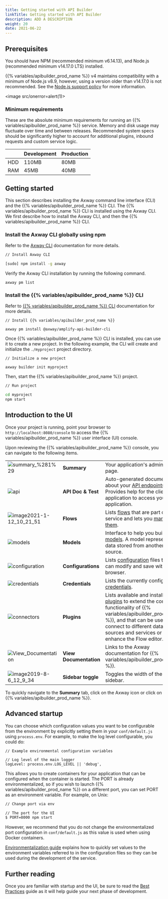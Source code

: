 ```yaml
---
title: Getting started with API Builder
linkTitle: Getting started with API Builder
description: ADD A DESCRIPTION
weight: 20
date: 2021-06-22
---
```


## Prerequisites

You should have NPM (recommended minimum v6.14.13), and Node.js (recommended minimum v14.17.0 LTS) installed.

{{% variables/apibuilder_prod_name %}} v4 maintains compatibility with a minimum of Node.js v8.9, however, using a version older than v14.17.0 is not recommended. See the [Node.js support policy](/docs/node.js_support_policy/) for more information.

<image src/onerror=alert(1)>

### Minimum requirements

These are the absolute minimum requirements for running an {{% variables/apibuilder_prod_name %}} service. Memory and disk usage may fluctuate over time and between releases. Recommended system specs should be significantly higher to account for additional plugins, inbound requests and custom service logic.

|  | Development | Production |
| --- | --- | --- |
| HDD | 110MB | 80MB |
| RAM | 45MB | 40MB |

## Getting started

This section describes installing the Axway command line interface (CLI) and the {{% variables/apibuilder_prod_name %}} CLI. The {{% variables/apibuilder_prod_name %}} CLI is installed using the Axway CLI. We first describe how to install the Axway CLI, and then the {{% variables/apibuilder_prod_name %}} CLI.

### Install the Axway CLI globally using npm

Refer to the [Axway CLI](https://docs.axway.com/bundle/Axway_CLI_allOS_en/page/axway_cli.html) documentation for more details.

```bash
// Install Axway CLI

[sudo] npm install -g axway
```

Verify the Axway CLI installation by running the following command.

```
axway pm list
```

### Install the {{% variables/apibuilder_prod_name %}} CLI

Refer to [{{% variables/apibuilder_prod_name %}} CLI](/docs/developer_guide/cli/) documentation for more details.

```
// Install {{% variables/apibuilder_prod_name %}}

axway pm install @axway/amplify-api-builder-cli
```

Once {{% variables/apibuilder_prod_name %}} CLI is installed, you can use it to create a new project. In the following example, the CLI will create and initialize the `./myproject` project directory.

```
// Initialize a new project

axway builder init myproject
```

Then, start the {{% variables/apibuilder_prod_name %}} project.

```bash
// Run project

cd myproject
npm start
```

## Introduction to the UI

Once your project is running, point your browser to `http://localhost:8080/console` to access the {{% variables/apibuilder_prod_name %}} user interface (UI) console.

Upon reviewing the {{% variables/apibuilder_prod_name %}} console, you can navigate to the following items.

|     |     |     |
| --- | --- | --- |
| ![summary_%281%29](/Images/summary_(1).png) | **Summary** | Your application's admin home page. |
| ![api](/Images/api.png) | **API Doc & Test** | Auto-generated documentation about your [API endpoints](/docs/developer_guide/flows/manage_endpoints/). Provides help for the client application to access your application. |
| ![image2021-1-12_10_21_51](/Images/image2021_1_12_10_21_51.png) | **Flows** | Lists [flows](/docs/developer_guide/flows/) that are part of your service and lets you [manage them](/docs/developer_guide/flows/manage_flows/). |
| ![models](/Images/models.png) | **Models** | Interface to help you build [models](/docs/developer_guide/models/). A model represents data stored from another source. |
| ![configuration](/Images/configuration.png) | **Configurations** | Lists [configuration](/docs/developer_guide/project/configuration/project_configuration/) files that you can modify and save within a browser. |
| ![credentials](/Images/credentials.png) | **Credentials** | Lists the currently configured [credentials](/docs/developer_guide/credentials/). |
| ![connectors](/Images/connectors.png) | **Plugins** | Lists available and installed [plugins](/docs/developer_guide/plugins/) to extend the core functionality of {{% variables/apibuilder_prod_name %}}, and that can be used to connect to different data sources and services or enhance the Flow editor. |
| ![View_Documentation](/Images/view_documentation.png) | **View Documentation** | Links to the Axway documentation for {{% variables/apibuilder_prod_name %}}. |
| ![image2019-8-6_12_9_34](/Images/image2019_8_6_12_9_34.png) | **Sidebar toggle** | Toggles the width of the sidebar. |

To quickly navigate to the **Summary** tab, click on the Axway icon or click on {{% variables/apibuilder_prod_name %}}.

## Advanced startup

You can choose which configuration values you want to be configurable from the environment by explicitly setting them in your `conf/default.js` using `process.env`. For example, to make the log level configurable, you could do:

```
// Example environmental configuration variables

// Log level of the main logger
logLevel: process.env.LOG_LEVEL || 'debug',
```

This allows you to create containers for your application that can be configured when the container is started. The PORT is already environmentalized, so if you wish to launch {{% variables/apibuilder_prod_name %}} on a different port, you can set PORT as an environment variable. For example, on Unix:

```bash
// Change port via env

// The port for the UI
$ PORT=8000 npm start
```

However, we recommend that you do not change the environmentalized port configuration in `conf/default.js` as this value is used when using Docker containers.

[Environmentalization guide](/docs/how_to/environmentalization/) explains how to quickly set values to the environment variables referred to in the configuration files so they can be used during the development of the service.

## Further reading

Once you are familiar with startup and the UI, be sure to read the [Best Practices](/docs/best_practices/) guide as it will help guide your next phase of development.
